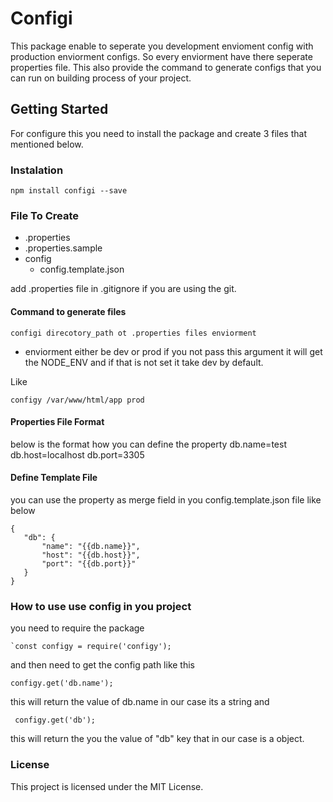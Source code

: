 # Configi
This package enable to seperate you development envioment config with production enviorment configs. So every enviorment have there seperate properties file. This also provide the command to generate configs that you can run on building process of your project.

## Getting Started
For configure this you need to install the package and create 3 files that mentioned below.

### Instalation
`npm install configi --save`

### File To Create
- .properties
- .properties.sample
- config
    - config.template.json

add .properties file in .gitignore if you are using the git.

#### Command to generate files
```
configi direcotory_path ot .properties files enviorment
```
- enviorment either be dev or prod if you not pass this argument it will get the NODE_ENV and if that is not set it take dev by default.

Like
```
configy /var/www/html/app prod
```

#### Properties File Format
below is the format how you can define the property
db.name=test
db.host=localhost
db.port=3305

#### Define Template File
you can use the property as merge field in you config.template.json file like below
```
{
   "db": {
       "name": "{{db.name}}",
       "host": "{{db.host}}",
       "port": "{{db.port}}"
   }
}
```

### How to use use config in you project
you need to require the package
```
`const configy = require('configy');
```
and then need to get the config path like this

```
configy.get('db.name');
```
this will return the value of db.name in our case its a string and
```
 configy.get('db');
 ```
 this will return the you the value of "db" key that in our case is a object.

 ### License
 This project is licensed under the MIT License.

